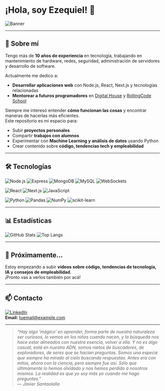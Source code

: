 # ¡Hola, soy Ezequiel! 👋

![Banner](https://raw.githubusercontent.com/TU_USUARIO/TU_USUARIO/main/banner.png)

---

## 🙋 Sobre mí

Tengo más de **10 años de experiencia** en tecnología, trabajando en mantenimiento de hardware, redes, seguridad, administración de servidores y desarrollo de software.  

Actualmente me dedico a:  
- **Desarrollar aplicaciones web** con Node.js, React, Next.js y tecnologías relacionadas  
- **Mentorear a futuros programadores** en [Digital House](https://www.digitalhouse.com/) y [RollingCode School](https://rollingcodeschool.com/)  

Siempre me interesó entender **cómo funcionan las cosas** y encontrar maneras de hacerlas más eficientes.  
Este repositorio es mi espacio para:  
- Subir **proyectos personales**  
- Compartir **trabajos con alumnos**  
- Experimentar con **Machine Learning y análisis de datos** usando Python  
- Crear contenido sobre **código, tendencias tech y empleabilidad**

---

## 🛠️ Tecnologías

![Node.js](https://img.shields.io/badge/Node.js-43853D?style=for-the-badge&logo=node.js&logoColor=white)
![Express](https://img.shields.io/badge/Express.js-404D59?style=for-the-badge)
![MongoDB](https://img.shields.io/badge/MongoDB-4EA94B?style=for-the-badge&logo=mongodb&logoColor=white)
![MySQL](https://img.shields.io/badge/MySQL-005C84?style=for-the-badge&logo=mysql&logoColor=white)
![WebSockets](https://img.shields.io/badge/WebSockets-000000?style=for-the-badge&logo=socket.io&logoColor=white)

![React](https://img.shields.io/badge/React-20232A?style=for-the-badge&logo=react&logoColor=61DAFB)
![Next.js](https://img.shields.io/badge/Next.js-000000?style=for-the-badge&logo=next.js&logoColor=white)
![JavaScript](https://img.shields.io/badge/JavaScript-F7DF1E?style=for-the-badge&logo=javascript&logoColor=black)

![Python](https://img.shields.io/badge/Python-3776AB?style=for-the-badge&logo=python&logoColor=white)
![Pandas](https://img.shields.io/badge/Pandas-150458?style=for-the-badge&logo=pandas&logoColor=white)
![NumPy](https://img.shields.io/badge/NumPy-013243?style=for-the-badge&logo=numpy&logoColor=white)
![scikit-learn](https://img.shields.io/badge/scikit--learn-F7931E?style=for-the-badge&logo=scikit-learn&logoColor=white)

---

## 📊 Estadísticas

![GitHub Stats](https://github-readme-stats.vercel.app/api?username=TU_USUARIO&show_icons=true&theme=tokyonight)
![Top Langs](https://github-readme-stats.vercel.app/api/top-langs/?username=TU_USUARIO&layout=compact&theme=tokyonight)

---

## 🎥 Próximamente...

Estoy empezando a subir **videos sobre código, tendencias de tecnología, IA y consejos de empleabilidad**.  
¡Pronto vas a verlos también por acá!  

---

## 📫 Contacto

[![LinkedIn](https://img.shields.io/badge/LinkedIn-Perfil-blue?logo=linkedin)](https://www.linkedin.com/in/tu-perfil/)  
**Email:** tuemail@example.com  

---

> *“Hay algo ‘mágico’ en aprender, forma parte de nuestra naturaleza ser curiosos, lo vemos en los niños cuando nacen, y la búsqueda nos hace estar alineados con nuestra esencia, volver a ella. Y no es algo casual, está en nuestro ADN, somos nietos de buscadores, de exploradores, de seres que se hacían preguntas. Somos una especie que siempre ha mirado al cielo buscando respuestas. Antes era con mitos, ahora con la ciencia, pero siempre fue así. Sólo que últimamente lo hemos olvidado y nos hemos perdido a nosotros mismos. La realidad es que yo soy más yo cuando me hago preguntas.”*  
— *Javier Santaolalla*
